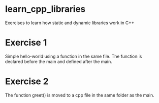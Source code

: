 # learn_cpp_libraries
Exercises to learn how static and dynamic libraries work in C++

# Exercise 1
Simple hello-world using a function in the same file.
The function is declared before the main and defined after the main.

# Exercise 2
The function greet() is moved to a cpp file in the same folder as the main.

